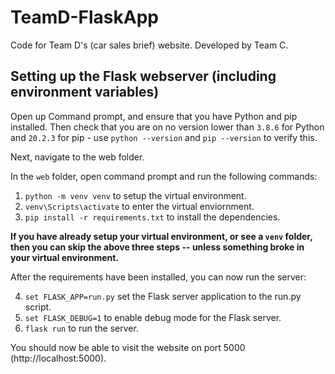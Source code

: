 # TeamD-FlaskApp
Code for Team D's (car sales brief) website. Developed by Team C.

## Setting up the Flask webserver (including environment variables)

Open up Command prompt, and ensure that you have Python and pip installed. Then check that you are on no version lower than `3.8.6` for Python and `20.2.3` for pip - use `python --version` and `pip --version` to verify this.

Next, navigate to the web folder.

In the `web` folder, open command prompt and run the following commands:
1. `python -m venv venv` to setup the virtual environment.
2. `venv\Scripts\activate` to enter the virtual enviornment.
3. `pip install -r requirements.txt` to install the dependencies.

**If you have already setup your virtual environment, or see a `venv` folder, then you can skip the above three steps -- unless something broke in your virtual environment.**

After the requirements have been installed, you can now run the server:

4. `set FLASK_APP=run.py` set the Flask server application to the run.py script.
5. `set FLASK_DEBUG=1` to enable debug mode for the Flask server.
6. `flask run` to run the server.

You should now be able to visit the website on port 5000 (http://localhost:5000).
